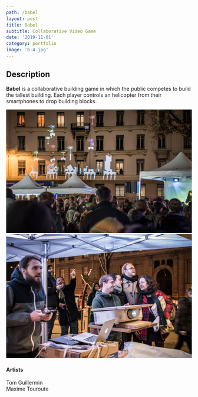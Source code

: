 ```yaml
---
path: /babel
layout: post
title: Babel
subtitle: Collaborative Video Game
date: '2019-11-01'
category: portfolio
image: 'b-4.jpg'
---
```


## Description

**Babel** is a collaborative building game in which the public competes to build the tallest building. Each player controls an helicopter from their smartphones to drop building blocks.

![Cover](b-4.jpg)
![Cover](b-3.jpg)

#### Artists

Tom Guillermin  
Maxime Touroute
